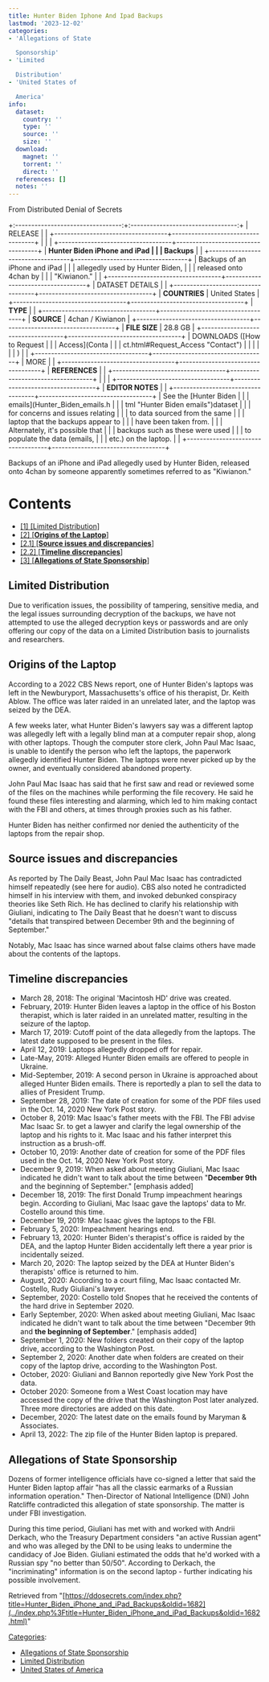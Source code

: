 ```yaml
---
title: Hunter Biden Iphone And Ipad Backups
lastmod: '2023-12-02'
categories:
- 'Allegations of State

  Sponsorship'
- 'Limited

  Distribution'
- 'United States of

  America'
info:
  dataset:
    country: ''
    type: ''
    source: ''
    size: ''
  download:
    magnet: ''
    torrent: ''
    direct: ''
  references: []
  notes: ''
---
```




From Distributed Denial of Secrets

+:---------------------------------:+:---------------------------------:+
| RELEASE | |
+-----------------------------------+-----------------------------------+
| | |
+-----------------------------------+-----------------------------------+
| **Hunter Biden iPhone and iPad | |
| Backups** | |
+-----------------------------------+-----------------------------------+
| Backups of an iPhone and iPad | |
| allegedly used by Hunter Biden, | |
| released onto 4chan by | |
| "Kiwianon." | |
+-----------------------------------+-----------------------------------+
| DATASET DETAILS | |
+-----------------------------------+-----------------------------------+
| **COUNTRIES** | United States |
+-----------------------------------+-----------------------------------+
| **TYPE** | |
+-----------------------------------+-----------------------------------+
| **SOURCE** | 4chan / Kiwianon |
+-----------------------------------+-----------------------------------+
| **FILE SIZE** | 28.8 GB |
+-----------------------------------+-----------------------------------+
| DOWNLOADS ([How to Request | |
| Access](Conta | |
| ct.html#Request_Access "Contact") | |
| | |
| ) | |
+-----------------------------------+-----------------------------------+
| MORE | |
+-----------------------------------+-----------------------------------+
| **REFERENCES** | |
+-----------------------------------+-----------------------------------+
| | |
+-----------------------------------+-----------------------------------+
| **EDITOR NOTES** | |
+-----------------------------------+-----------------------------------+
| See the [Hunter Biden | |
| emails](Hunter_Biden_emails.h | |
| tml "Hunter Biden emails")dataset | |
| for concerns and issues relating | |
| to data sourced from the same | |
| laptop that the backups appear to | |
| have been taken from. | |
| Alternately, it's possible that | |
| backups such as these were used | |
| to populate the data (emails, | |
| etc.) on the laptop. | |
+-----------------------------------+-----------------------------------+

Backups of an iPhone and iPad allegedly used by Hunter Biden, released
onto 4chan by someone apparently sometimes referred to as "Kiwianon."

# Contents

- [[1] [Limited
Distribution]](Hunter_Biden_iPhone_and_iPad_Backups.html#Limited_Distribution)
- [[2] [**Origins of the
Laptop**]](Hunter_Biden_iPhone_and_iPad_Backups.html#Origins_of_the_Laptop)
- [[2.1] [**Source issues and
discrepancies**]](Hunter_Biden_iPhone_and_iPad_Backups.html#Source_issues_and_discrepancies)
- [[2.2] [**Timeline
discrepancies**]](Hunter_Biden_iPhone_and_iPad_Backups.html#Timeline_discrepancies)
- [[3] [**Allegations of State
Sponsorship**]](Hunter_Biden_iPhone_and_iPad_Backups.html#Allegations_of_State_Sponsorship)

## Limited Distribution

Due to verification issues, the possibility of tampering, sensitive
media, and the legal issues surrounding decryption of the backups, we
have not attempted to use the alleged decryption keys or passwords and
are only offering our copy of the data on a Limited Distribution basis
to journalists and researchers.

## **Origins of the Laptop**

According to a 2022 CBS News report, one of Hunter Biden's laptops was
left in the Newburyport, Massachusetts's office of his therapist, Dr.
Keith Ablow. The office was later raided in an unrelated later, and the
laptop was seized by the DEA.

A few weeks later, what Hunter Biden's lawyers say was a different
laptop was allegedly left with a legally blind man at a computer repair
shop, along with other laptops. Though the computer store clerk, John
Paul Mac Isaac, is unable to identify the person who left the laptops,
the paperwork allegedly identified Hunter Biden. The laptops were never
picked up by the owner, and eventually considered abandoned property.

John Paul Mac Isaac has said that he first saw and read or reviewed some
of the files on the machines while performing the file recovery. He said
he found these files interesting and alarming, which led to him making
contact with the FBI and others, at times through proxies such as his
father.

Hunter Biden has neither confirmed nor denied the authenticity of the
laptops from the repair shop.

## **Source issues and discrepancies**

As reported by The Daily Beast, John Paul Mac Isaac has contradicted
himself repeatedly (see here for audio). CBS also noted he contradicted
himself in his interview with them, and invoked debunked conspiracy
theories like Seth Rich. He has declined to clarify his relationship
with Giuliani, indicating to The Daily Beast that he doesn't want to
discuss "details that transpired between December 9th and the beginning
of September."

Notably, Mac Isaac has since warned about false claims others have made
about the contents of the laptops.

## **Timeline discrepancies**

- March 28, 2018: The original 'Macintosh HD' drive was created.
- February, 2019: Hunter Biden leaves a laptop in the office of his
Boston therapist, which is later raided in an unrelated matter,
resulting in the seizure of the laptop.
- March 17, 2019: Cutoff point of the data allegedly from the laptops.
The latest date supposed to be present in the files.
- April 12, 2019: Laptops allegedly dropped off for repair.
- Late-May, 2019: Alleged Hunter Biden emails are offered to people in
Ukraine.
- Mid-September, 2019: A second person in Ukraine is approached about
alleged Hunter Biden emails. There is reportedly a plan to sell the
data to allies of President Trump.
- September 28, 2019: The date of creation for some of the PDF files
used in the Oct. 14, 2020 New York Post story.
- October 8, 2019: Mac Isaac's father meets with the FBI. The FBI
advise Mac Isaac Sr. to get a lawyer and clarify the legal ownership
of the laptop and his rights to it. Mac Isaac and his father
interpret this instruction as a brush-off.
- October 10, 2019: Another date of creation for some of the PDF files
used in the Oct. 14, 2020 New York Post story.
- December 9, 2019: When asked about meeting Giuliani, Mac Isaac
indicated he didn't want to talk about the time between
"**December 9th** and the beginning of September." [emphasis
added]
- December 18, 2019: The first Donald Trump impeachment hearings
begin. According to Giuliani, Mac Isaac gave the laptops' data to
Mr. Costello around this time.
- December 19, 2019: Mac Isaac gives the laptops to the FBI.
- February 5, 2020: Impeachment hearings end.
- February 13, 2020: Hunter Biden's therapist's office is raided by
the DEA, and the laptop Hunter Biden accidentally left there a year
prior is incidentally seized.
- March 20, 2020: The laptop seized by the DEA at Hunter Biden's
therapists' office is returned to him.
- August, 2020: According to a court filing, Mac Isaac contacted Mr.
Costello, Rudy Giuliani's lawyer.
- September, 2020: Costello told Snopes that he received the contents
of the hard drive in September 2020.
- Early September, 2020: When asked about meeting Giuliani, Mac Isaac
indicated he didn't want to talk about the time between "December
9th and **the beginning of September**." [emphasis added]
- September 1, 2020: New folders created on their copy of the laptop
drive, according to the Washington Post.
- September 2, 2020: Another date when folders are created on their
copy of the laptop drive, according to the Washington Post.
- October, 2020: Giuliani and Bannon reportedly give New York Post the
data.
- October 2020: Someone from a West Coast location may have accessed
the copy of the drive that the Washington Post later analyzed. Three
more directories are added on this date.
- December, 2020: The latest date on the emails found by Maryman &
Associates.
- April 13, 2022: The zip file of the Hunter Biden laptop is prepared.

## **Allegations of State Sponsorship**

Dozens of former intelligence officials have co-signed a letter that
said the Hunter Biden laptop affair "has all the classic earmarks of a
Russian information operation." Then-Director of National Intelligence
(DNI) John Ratcliffe contradicted this allegation of state sponsorship.
The matter is under FBI investigation.

During this time period, Giuliani has met with and worked with Andrii
Derkach, who the Treasury Department considers "an active Russian
agent" and who was alleged by the DNI to be using leaks to undermine
the candidacy of Joe Biden. Giuliani estimated the odds that he'd
worked with a Russian spy "no better than 50/50". According to
Derkach, the "incriminating" information is on the second laptop -
further indicating his possible involvement.

Retrieved from
"[https://ddosecrets.com/index.php?title=Hunter_Biden_iPhone_and_iPad_Backups&oldid=1682](../index.php%3Ftitle=Hunter_Biden_iPhone_and_iPad_Backups&oldid=1682.html)"

[Categories](./Special:Categories.html "Special:Categories"):

- [Allegations of State
Sponsorship](./Category:Allegations_of_State_Sponsorship.html "Category:Allegations of State Sponsorship")
- [Limited
Distribution](./Category:Limited_Distribution.html "Category:Limited Distribution")
- [United States of
America](./Category:United_States_of_America.html "Category:United States of America")
